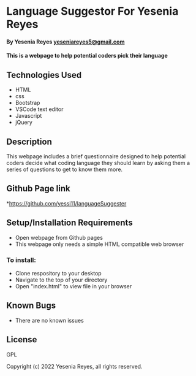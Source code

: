 # Language Suggestor For Yesenia Reyes

#### By Yesenia Reyes yeseniareyes5@gmail.com

#### This is a webpage to help potential coders pick their language

## Technologies Used

* HTML
* css
* Bootstrap
* VSCode text editor
* Javascript
* jQuery

## Description

This webpage includes a brief questionnaire designed to help potential coders decide what coding language they should learn by asking them a series of questions to get to know them more.

## Github Page link
*https://github.com/yessi11/languageSuggester

## Setup/Installation Requirements

* Open webpage from Github pages
* This webpage only needs a simple HTML compatible web browser
 ### To install:
* Clone respository to your desktop
* Navigate to the top of your directory 
* Open "index.html" to view file in your browser



## Known Bugs

* There are no known issues

## License

GPL

Copyright (c) 2022 Yesenia Reyes, all rights reserved.
